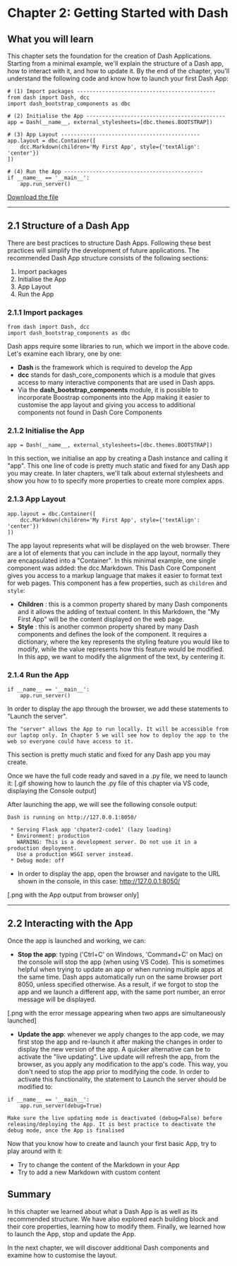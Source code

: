 # Chapter 2: Getting Started with Dash

## What you will learn
This chapter sets the foundation for the creation of Dash Applications. Starting from a minimal example, we'll explain the structure of a Dash app, how to interact with it, and how to update it. By the end of the chapter, you'll understand the following code and know how to launch your first Dash App:

```
# (1) Import packages --------------------------------------------
from dash import Dash, dcc
import dash_bootstrap_components as dbc

# (2) Initialise the App --------------------------------------------
app = Dash(__name__, external_stylesheets=[dbc.themes.BOOTSTRAP])

# (3) App Layout --------------------------------------------
app.layout = dbc.Container([
    dcc.Markdown(children='My First App', style={'textAlign': 'center'})
])

# (4) Run the App --------------------------------------------
if __name__ == '__main__':
    app.run_server()
```

[Download the file](https://github.com/open-resources/dash_curriculum/blob/main/tutorial/part1/ch2_files/chapter2_app.py) 

---

## 2.1 Structure of a Dash App
There are best practices to structure Dash Apps. Following these best practices will simplify the development of future applications. The recommended Dash App structure consists of the following sections:
1) Import packages
2) Initialise the App
3) App Layout
4) Run the App

### 2.1.1 Import packages
```
from dash import Dash, dcc
import dash_bootstrap_components as dbc
```
Dash apps require some libraries to run, which we import in the above code. Let's examine each library, one by one:
- **Dash** is the framework which is required to develop the App
- **dcc** stands for dash_core_components which is a module that gives access to many interactive components that are used in Dash apps.
- Via the **dash_bootstrap_components** module, it is possible to incorporate Boostrap components into the App making it easier to customise the app layout and giving you access to additional components not found in Dash Core Components

### 2.1.2 Initialise the App
```
app = Dash(__name__, external_stylesheets=[dbc.themes.BOOTSTRAP])
```
In this section, we initialise an app by creating a Dash instance and calling it "app".
This one line of code is pretty much static and fixed for any Dash app you may create. In later chapters, we'll talk about external stylesheets and show you how to to specify more properties to create more complex apps. 

### 2.1.3 App Layout
```
app.layout = dbc.Container([
    dcc.Markdown(children='My First App', style={'textAlign': 'center'})
])
```
The app layout represents what will be displayed on the web browser. There are a lot of elements that you can include in the app layout, normally they are encapsulated into a "Container". In this minimal example, one single component was added: the dcc.Markdown. This Dash Core Component gives you access to a markup language that makes it easier to format text for web pages. This component has a few properties, such as `children` and `style`:
- **Children** : this is a common property shared by many Dash components and it allows the adding of textual content. In this Markdown, the "My First App" will be the content displayed on the web page.
- **Style** : this is another common property shared by many Dash components and defines the look of the component. It requires a dictionary, where the key represents the styling feature you would like to modify, while the value represents how this feature would be modified. In this app, we want to modify the alignment of the text, by centering it.

### 2.1.4 Run the App
```
if __name__ == '__main__':
    app.run_server()
```
In order to display the app through the browser, we add these statements to "Launch the server". 

```{note}
The "server" allows the App to run locally. It will be accessible from our laptop only. In Chapter 5 we will see how to deploy the app to the web so everyone could have access to it.
```

This section is pretty much static and fixed for any Dash app you may create.

Once we have the full code ready and saved in a .py file, we need to launch it:
[.gif showing how to launch the .py file of this chapter via VS code, displaying the Console output]

After launching the app, we will see the following console output:
```
Dash is running on http://127.0.0.1:8050/

 * Serving Flask app 'chpater2-code1' (lazy loading)
 * Environment: production
   WARNING: This is a development server. Do not use it in a production deployment.
   Use a production WSGI server instead.
 * Debug mode: off
```
- In order to display the app, open the browser and navigate to the URL shown in the console, in this case: http://127.0.0.1:8050/

[.png with the App output from browser only]

---

## 2.2 Interacting with the App
Once the app is launched and working, we can:
  - **Stop the app**: typing ('Ctrl+C' on Windows, 'Command+C' on Mac) on the console will stop the app (when using VS Code). This is sometimes helpful when trying to update an app or when running multiple apps at the same time. Dash apps automatically run on the same browser port 8050, unless specified otherwise. As a result, if we forgot to stop the app and we launch a different app, with the same port number, an error message will be displayed.

[.png with the error message appearing when two apps are simultaneously launched]

  - **Update the app**: whenever we apply changes to the app code, we may first stop the app and re-launch it after making the changes in order to display the new version of the app. A quicker alternative can be to activate the "live updating". Live update will refresh the app, from the browser, as you apply any modification to the app's code. This way, you don't need to stop the app prior to modifying the code. In order to activate this functionality, the statement to Launch the server should be modified to:
```
if __name__ == '__main__':
    app.run_server(debug=True)
```

```{attention}
Make sure the live updating mode is deactivated (debug=False) before releasing/deploying the App. It is best practice to deactivate the debug mode, once the App is finalised
```

Now that you know how to create and launch your first basic App, try to play around with it:
- Try to change the content of the Markdown in your App
- Try to add a new Markdown with custom content

## Summary
In this chapter we learned about what a Dash App is as well as its recommended structure. We have also explored each building block and their core properties, learning how to modify them.  Finally, we learned how to launch the App, stop and update the App.

In the next chapter, we will discover additional Dash components and examine how to customise the layout.
